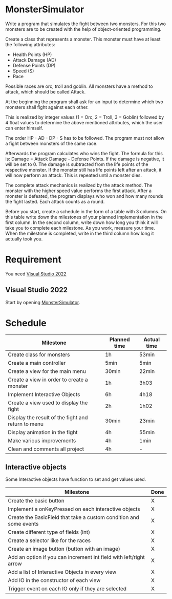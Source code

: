 # MonsterSimulator

Write a program that simulates the fight between two monsters. For this two monsters are to be created with the help of object-oriented programming.  

Create a class that represents a monster. This monster must have at least the following attributes: 
* Health Points (HP)
* Attack Damage (AD)
* Defense Points (DP)
* Speed (S)
* Race

Possible races are orc, troll and goblin. All monsters have a method to attack, which should be called Attack. 

At the beginning the program shall ask for an input to determine which two monsters shall fight against each other. 

This is realized by integer values (1 = Orc, 2 = Troll, 3 = Goblin) followed by 4 float values to determine the above mentioned attributes, which the user can enter himself. 

The order HP - AD - DP - S has to be followed. The program must not allow a fight between monsters of the same race.

Afterwards the program calculates who wins the fight. The formula for this is: Damage = Attack Damage - Defense Points. If the damage is negative, it will be set to 0. The damage is subtracted from the life points of the respective monster. If the monster still has life points left after an attack, it will now perform an attack. This is repeated until a monster dies.

The complete attack mechanics is realized by the attack method. The monster with the higher speed value performs the first attack. After a monster is defeated, the program displays who won and how many rounds the fight lasted. Each attack counts as a round.

Before you start, create a schedule in the form of a table with 3 columns. On this table write down the milestones of your planned implementation in the first column. In the second column, write down how long you think it will take you to complete each milestone. As you work, measure your time. When the milestone is completed, write in the third column how long it actually took you.

# Requirement

You need [Visual Studio 2022](https://visualstudio.microsoft.com/downloads/)

## Visual Studio 2022

Start by opening [MonsterSimulator](./MonsterSimulator.sln).

# Schedule

| Milestone | Planned time | Actual time |
| --- | --- | --- |
| Create class for monsters | 1h | 53min |
| Create a main controller | 5min | 5min |
| Create a view for the main menu | 30min | 22min |
| Create a view in order to create a monster | 1h | 3h03 |
| Implement Interactive Objects | 6h | 4h18 |
| Create a view used to display the fight | 2h | 1h02 |
| Display the result of the fight and return to menu | 30min | 23min |
| Display animation in the fight | 4h | 55min |
| Make various improvements | 4h | 1min |
| Clean and comments all project | 4h | - |

## Interactive objects

Some Interactive objects have function to set and get values used.

| Milestone | Done |
| --------- | ---- |
| Create the basic button | X |
| Implement a onKeyPressed on each interactive objects | X |
| Create the BasicField that take a custom condition and some events | X |
| Create different type of fields (int) | X |
| Create a selector like for the races | X |
| Create an image button (button with an image) | X |
| Add an option if you can increment int field with left/right arrow | X |
| Add a list of Interactive Objects in every view | X |
| Add IO in the constructor of each view | X |
| Trigger event on each IO only if they are selected | X |
